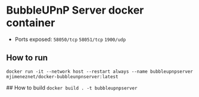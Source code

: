 # BubbleUPnP Server docker container
- Ports exposed: 
  `58050/tcp` 
  `58051/tcp` 
  `1900/udp`
  
## How to run
`docker run -it --network host --restart always --name bubbleupnpserver mjimeneznet/docker-bubbleunpnserver:latest`

## How to build
`docker build . -t bubbleupnpserver`
